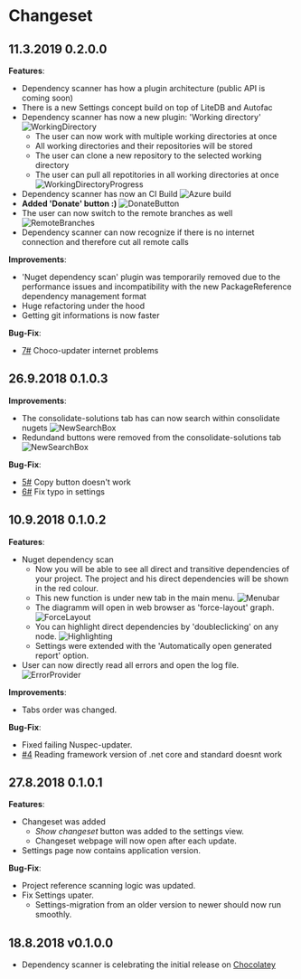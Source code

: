 # Changeset

<!---
## Coming in the new release
-->
## 11.3.2019 0.2.0.0

**Features**:

- Dependency scanner has how a plugin architecture (public API is coming soon)
- There is a new Settings concept build on top of LiteDB and Autofac
- Dependency scanner has now a new plugin: 'Working directory'
![WorkingDirectory](pic/2019-03-11_2.png)
  - The user can now work with multiple working directories at once
  - All working directories and their repositories will be stored
  - The user can clone a new repository to the selected working directory
  - The user can pull all repotitories in all working directories at once
![WorkingDirectoryProgress](pic/2019-03-11_3.gif)
- Dependency scanner has now an CI Build ![Azure build](https://dev.azure.com/DependencyScanner/DependencyScanner/_apis/build/status/CI-Master)
- **Added 'Donate' button :)**
![DonateButton](pic/2019-03-11_4.png)
- The user can now switch to the remote branches as well
![RemoteBranches](pic/2019-03-11_1.png)
- Dependency scanner can now recognize if there is no internet connection and therefore cut all remote calls

**Improvements**:

- 'Nuget dependency scan' plugin was temporarily removed due to the performance issues and incompatibility with the new PackageReference dependency management format
- Huge refactoring under the hood
- Getting git informations is now faster

**Bug-Fix**:
- [7#](https://github.com/MiroslavMikus/DependencyScanner/issues/7) Choco-updater internet problems

## 26.9.2018 0.1.0.3

**Improvements**:
- The consolidate-solutions tab has can now search within consolidate nugets
![NewSearchBox](pic/2018-09-26_1.png)
- Redundand buttons were removed from the consolidate-solutions tab 
![NewSearchBox](pic/2018-09-26.png)

**Bug-Fix**:

- [5#](https://github.com/MiroslavMikus/DependencyScanner/issues/5) Copy button doesn't work
- [6#](https://github.com/MiroslavMikus/DependencyScanner/issues/6) Fix typo in settings

## 10.9.2018 0.1.0.2

**Features**:
- Nuget dependency scan
  - Now you will be able to see all direct and transitive dependencies of your project. The project and his direct dependencies will be shown in the red colour.
  - This new function is under new tab in the main menu.
![Menubar](pic/2018-09-04.png)
  - The diagramm will open in web browser as 'force-layout' graph.
![ForceLayout](pic/2018-09-04_1.gif)
  - You can highlight direct dependencies by 'doubleclicking' on any node.
![Highlighting](pic/2018-09-04_2.gif)
  - Settings were extended with the 'Automatically open generated report' option.
- User can now directly read all errors and open the log file.
![ErrorProvider](pic/2018-09-07.png)

**Improvements**:
- Tabs order was changed.

**Bug-Fix**:

- Fixed failing Nuspec-updater.
- [#4](https://github.com/MiroslavMikus/DependencyScanner/issues/4) Reading framework version of .net core and standard doesnt work

## 27.8.2018 0.1.0.1
**Features**:

- Changeset was added
  - *Show changeset* button was added to the settings view.
  - Changeset webpage will now open after each update.
- Settings page now contains application version.

**Bug-Fix**:

- Project reference scanning logic was updated.
- Fix Settings upater.
  - Settings-migration from an older version to newer should now run smoothly.

## 18.8.2018 v0.1.0.0

- Dependency scanner is celebrating the initial release on [Chocolatey](https://chocolatey.org/packages/dependency-scanner)
